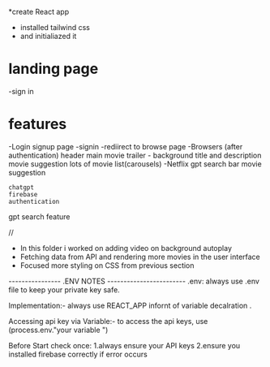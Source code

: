 \*create React app

- installed tailwind css
- and initialiazed it

# landing page

-sign in

# features

-Login signup page
-signin
-rediirect to browse page
-Browsers (after authentication)
header
main movie
trailer - background
title and description
movie suggestion
lots of movie list(carousels)
-Netflix gpt
search bar
movie suggestion

    chatgpt
    firebase
    authentication

gpt search feature

//

- In this folder i worked on adding video on background autoplay
- Fetching data from API and rendering more movies in the user interface
- Focused more styling on CSS from previous section

---------------- .ENV NOTES ------------------------
.env:
always use .env file to keep your private key safe.

Implementation:-
always use REACT_APP infornt of variable decalration .

Accessing api key via Variable:-
to access the api keys, use (process.env."your variable ")


Before Start check once:
1.always ensure your API keys
2.ensure you installed firebase correctly if error occurs

